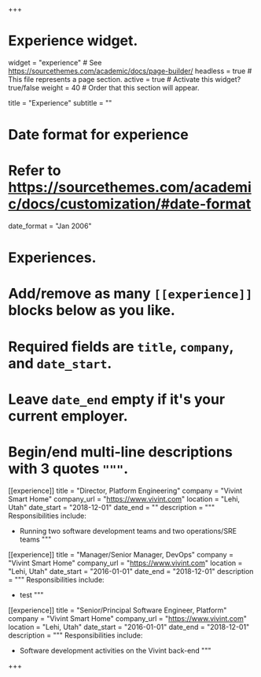 +++
# Experience widget.
widget = "experience"  # See https://sourcethemes.com/academic/docs/page-builder/
headless = true  # This file represents a page section.
active = true  # Activate this widget? true/false
weight = 40  # Order that this section will appear.

title = "Experience"
subtitle = ""

# Date format for experience
#   Refer to https://sourcethemes.com/academic/docs/customization/#date-format
date_format = "Jan 2006"

# Experiences.
#   Add/remove as many `[[experience]]` blocks below as you like.
#   Required fields are `title`, `company`, and `date_start`.
#   Leave `date_end` empty if it's your current employer.
#   Begin/end multi-line descriptions with 3 quotes `"""`.
[[experience]]
  title = "Director, Platform Engineering"
  company = "Vivint Smart Home"
  company_url = "https://www.vivint.com"
  location = "Lehi, Utah"
  date_start = "2018-12-01"
  date_end = ""
  description = """
  Responsibilities include:
  
  * Running two software development teams and two operations/SRE teams
  """

[[experience]]
  title = "Manager/Senior Manager, DevOps"
  company = "Vivint Smart Home"
  company_url = "https://www.vivint.com"
  location = "Lehi, Utah"
  date_start = "2016-01-01"
  date_end = "2018-12-01"
  description = """
  Responsibilities include:
  
  * test 
  """

  
[[experience]]
  title = "Senior/Principal Software Engineer, Platform"
  company = "Vivint Smart Home"
  company_url = "https://www.vivint.com"
  location = "Lehi, Utah"
  date_start = "2016-01-01"
  date_end = "2018-12-01"
  description = """
  Responsibilities include:
  
  * Software development activities on the Vivint back-end
  """

+++
